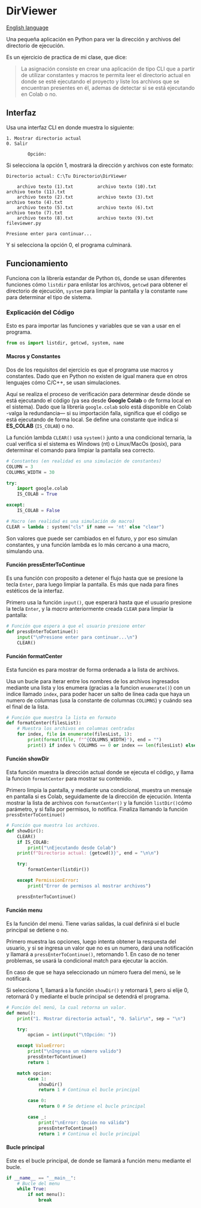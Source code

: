 # DirViewer

[English language](./README-ENG.md)

Una pequeña aplicación en Python para ver la dirección y archivos del directorio de ejecución.

Es un ejercicio de practica de mi clase, que dice:

> La asignación consiste en crear una aplicación de tipo CLI que a partir de utilizar constantes y macros te permita leer el directorio actual en donde se esté ejecutando el proyecto y liste los archivos que se encuentran presentes en él, ademas de detectar si se está ejecutando en Colab o no.

## Interfaz

Usa una interfaz CLI en donde muestra lo siguiente:
```shell
1. Mostrar directorio actual
0. Salir

        Opción:
```

Si selecciona la opción 1, mostrará la dirección y archivos con este formato:
```shell
Directorio actual: C:\Tu Directorio\DirViewer

    archivo texto (1).txt         archivo texto (10).txt        archivo texto (11).txt
    archivo texto (2).txt         archivo texto (3).txt         archivo texto (4).txt
    archivo texto (5).txt         archivo texto (6).txt         archivo texto (7).txt
    archivo texto (8).txt         archivo texto (9).txt             fileviewer.py

Presione enter para continuar...
```

Y si selecciona la opción 0, el programa culminará.

## Funcionamiento

Funciona con la librería estandar de Python `OS`, donde se usan diferentes funciones cómo `listdir` para enlistar los archivos, `getcwd` para obtener el directorio de ejecución, `system` para limpiar la pantalla y la constante `name` para determinar el tipo de sistema.

### Explicación del Código

Esto es para importar las funciones y variables que se van a usar en el programa.
```python
from os import listdir, getcwd, system, name
```
#### Macros y Constantes

Dos de los requisitos del ejercicio es que el programa use macros y constantes. Dado que en Python no existen de igual manera que en otros lenguajes cómo C/C++, se usan simulaciones.

Aquí se realiza el proceso de verificación para determinar desde dónde se está ejecutando el código (ya sea desde **Google Colab** o de forma local en el sistema). Dado que la librería `google.colab` solo está disponible en Colab -valga la redundancia— si su importación falla, significa que el código se está ejecutando de forma local. Se define una constante que indica si **ES_COLAB** (`IS_COLAB`) o no.

La función lambda `CLEAR()` usa `system()` junto a una condicional ternaria, la cual verifica si el sistema es Windows (nt) o Linux/MacOs (posix), para determinar el comando para limpiar la pantalla sea correcto.
```python
# Constantes (en realidad es una simulación de constantes)
COLUMN = 3
COLUMNS_WIDTH = 30

try:
	import google.colab
	IS_COLAB = True

except:
	IS_COLAB = False

# Macro (en realidad es una simulación de macro)
CLEAR = lambda : system("cls" if name == 'nt' else "clear")
```

Son valores que puede ser cambiados en el futuro, y por eso simulan constantes, y una función lambda es lo más cercano a una macro, simulando una.

#### Función pressEnterToContinue

Es una función con proposito a detener el flujo hasta que se presione la tecla `Enter`, para luego limpiar la pantalla. Es más que nada para fines estéticos de la interfaz.

Primero usa la función `input()`, que esperará hasta que el usuario presione la tecla `Enter`, y la *macro* anteriormente creada `CLEAR` para limpiar la pantalla:
```python
# Función que espera a que el usuario presione enter
def pressEnterToContinue():
	input("\nPresione enter para continuar...\n")
	CLEAR()
```

#### Función formatCenter

Esta función es para mostrar de forma ordenada a la lista de archivos.

Usa un bucle para iterar entre los nombres de los archivos ingresados mediante una lista y los enumera (gracias a la funcion `enumerate()`) con un indice llamado `index`, para poder hacer un salto de linea cada que haya un numero de columnas (usa la constante de columnas `COLUMNS`) y cuándo sea el final de la lista.
```python
# Función que muestra la lista en formato
def formatCenter(filesList):
    # Muestra los archivos en columnas centradas
    for index, file in enumerate(filesList, 1):
        print(format(file, f"^{COLUMNS_WIDTH}"), end = "")
        print() if index % COLUMNS == 0 or index == len(filesList) else None
```

#### Función showDir

Esta función muestra la dirección actual donde se ejecuta el código, y llama la funcion `formatCenter` para mostrar su contenido.

Primero limpia la pantalla, y mediante una condicional, muestra un mensaje en pantalla si es Colab, seguidamente de la dirección de ejecución. Intenta mostrar la lista de archivos con `formatCenter()` y la función `listDir()`cómo parámetro, y si falla por permisos, lo notifica. Finaliza llamando la función `pressEnterToContinue()`

```python
# Función que muestra los archivos.
def showDir():
	CLEAR()
	if IS_COLAB:
		print("\nEjecutando desde Colab")
	print(f"Directorio actual: {getcwd()}", end = "\n\n")

	try:
		formatCenter(listdir())

	except PermissionError:
		print("Error de permisos al mostrar archivos")

	pressEnterToContinue()
```

#### Función menu

Es la función del menú. Tiene varias salidas, la cual definirá si el bucle principal se detiene o no.

Primero muestra las opciones, luego intenta obtener la respuesta del usuario, y si se ingresa un valor que no es un numero, dará una notificación y llamará a `pressEnterToContinue()`, retornando 1. En caso de no tener problemas, se usará la condicional match para ejecutar la acción. 

En caso de que se haya seleccionado un número fuera del menú, se le notificará.

Si selecciona 1, llamará a la función `showDir()` y retornará 1, pero si elije 0, retornará 0 y mediante el bucle principal se detendrá el programa.
```python
# Función del menú, la cual retorna un valor.
def menu():
	print("1. Mostrar directorio actual", "0. Salir\n", sep = "\n")

	try:
		opcion = int(input("\tOpción: "))

	except ValueError:
		print("\nIngresa un número valido")
		pressEnterToContinue()
		return 1

	match opcion:
		case 1:
			showDir()
			return 1 # Continua el bucle principal

		case 0:
			return 0 # Se detiene el bucle principal

		case _:
			print("\nError: Opción no válida")
			pressEnterToContinue()
			return 1 # Continua el bucle principal
```
#### Bucle principal
Este es el bucle principal, de donde se llamará a función menu mediante el bucle.
```python
if __name__ == "__main__":
	# Bucle del menu
	while True:
		if not menu():
			break
```

